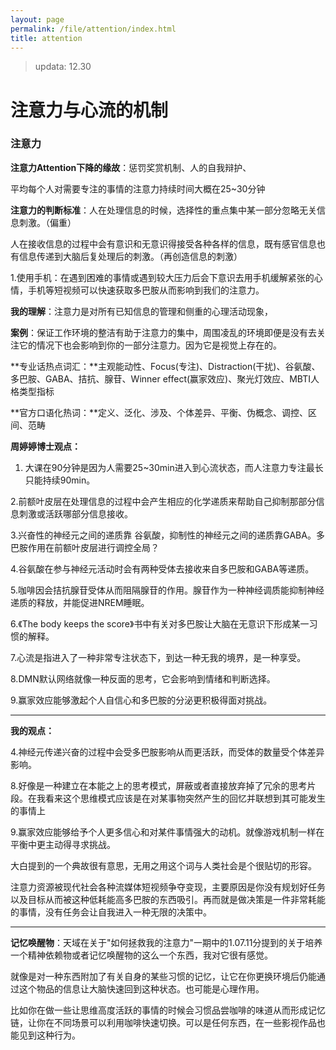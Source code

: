 ```yaml
---
layout: page
permalink: /file/attention/index.html
title: attention
---
```

> updata: 12.30 

# 注意力与心流的机制

### 注意力

**注意力Attention下降的缘故**：惩罚奖赏机制、人的自我辩护、

平均每个人对需要专注的事情的注意力持续时间大概在25~30分钟

**注意力的判断标准**：人在处理信息的时候，选择性的重点集中某一部分忽略无关信息刺激。（偏重）

人在接收信息的过程中会有意识和无意识得接受各种各样的信息，既有感官信息也有信息传递到大脑后复处理后的刺激。（再创造信息的刺激）

1.使用手机：在遇到困难的事情或遇到较大压力后会下意识去用手机缓解紧张的心情，手机等短视频可以快速获取多巴胺从而影响到我们的注意力。

**我的理解**：注意力是对所有已知信息的管理和侧重的心理活动现象，

**案例**：保证工作环境的整洁有助于注意力的集中，周围凌乱的环境即便是没有去关注它的情况下也会影响到你的一部分注意力。因为它是视觉上存在的。

**专业话热点词汇：**主观能动性、Focus(专注)、Distraction(干扰)、谷氨酸、多巴胺、GABA、拮抗、腺苷、Winner effect(赢家效应)、聚光灯效应、MBTI人格类型指标  

**官方口语化热词：**定义、泛化、涉及、个体差异、平衡、伪概念、调控、区间、范畴

**周婷婷博士观点：**

1. 大课在90分钟是因为人需要25~30min进入到心流状态，而人注意力专注最长只能持续90min。

2.前额叶皮层在处理信息的过程中会产生相应的化学递质来帮助自己抑制那部分信息刺激或活跃哪部分信息接收。

3.兴奋性的神经元之间的递质靠 谷氨酸，抑制性的神经元之间的递质靠GABA。多巴胺作用在前额叶皮层进行调控全局？

4.谷氨酸在参与神经元活动时会有两种受体去接收来自多巴胺和GABA等递质。

5.咖啡因会拮抗腺苷受体从而阻隔腺苷的作用。腺苷作为一种神经调质能抑制神经递质的释放，并能促进NREM睡眠。

6.《The body keeps the score》书中有关对多巴胺让大脑在无意识下形成某一习惯的解释。

7.心流是指进入了一种非常专注状态下，到达一种无我的境界，是一种享受。  

8.DMN默认网络就像一种反面的思考，它会影响到情绪和判断选择。

9.赢家效应能够激起个人自信心和多巴胺的分泌更积极得面对挑战。

---

**我的观点：**

4.神经元传递兴奋的过程中会受多巴胺影响从而更活跃，而受体的数量受个体差异影响。

8.好像是一种建立在本能之上的思考模式，屏蔽或者直接放弃掉了冗余的思考片段。在我看来这个思维模式应该是在对某事物突然产生的回忆并联想到其可能发生的事情上

9.赢家效应能够给予个人更多信心和对某件事情强大的动机。就像游戏机制一样在平衡中更主动得寻求挑战。

大白提到的一个典故很有意思，无用之用这个词与人类社会是个很贴切的形容。

注意力资源被现代社会各种流媒体短视频争夺变现，主要原因是你没有规划好任务以及目标从而被这种低耗能高多巴胺的东西吸引。再而就是做决策是一件非常耗能的事情，没有任务会让自我进入一种无限的决策中。

---

**记忆唤醒物**：天域在关于"如何拯救我的注意力"一期中的1.07.11分提到的关于培养一个精神依赖物或者记忆唤醒物的这么一个东西，我对它很有感觉。

就像是对一种东西附加了有关自身的某些习惯的记忆，让它在你更换环境后仍能通过这个物品的信息让大脑快速回到这种状态。也可能是心理作用。

比如你在做一些让思维高度活跃的事情的时候会习惯品尝咖啡的味道从而形成记忆链，让你在不同场景可以利用咖啡快速切换。可以是任何东西，在一些影视作品也能见到这种行为。